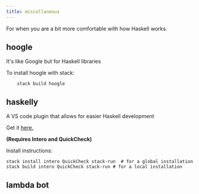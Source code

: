 ```yaml
---
title: miscellaneous
---
```


For when you are a bit more comfortable with how Haskell works.

## hoogle
It's like Google but for Haskell libraries

To install hoogle with stack:

```shell
    stack build hoogle
```

## haskelly
A VS code plugin that allows for easier Haskell development

Get it [here.](https://marketplace.visualstudio.com/items?itemName=UCL.haskelly)

**(Requires Intero and QuickCheck)**

Install instructions:

```
stack install intero QuickCheck stack-run  # for a global installation
stack build intero QuickCheck stack-run # for a local installation
```

## lambda bot





